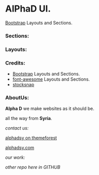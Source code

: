 # AlPhaD UI. 

[Bootstrap](https://getbootstrap.com) Layouts and Sections.
 
### Sections:

### Layouts:

### Credits:
- [Bootstrap](https://getbootstrap.com) Layouts and Sections.
- [font-awesome](https://http://fontawesome.io) Layouts and Sections.
- [stocksnap](http://stocksnap.io/)

### AboutUs:
**Alpha D** we make websites as it should be.

all the way from **Syria**.
 
*contact us:* 

[alphadsy on themeforest](https://themeforest.net/user/alphadsy)

[alphadsy.com](http://alphadsy.com)

*our work:*

*other repo here in GITHUB*
 